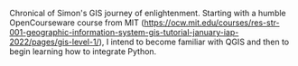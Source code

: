 Chronical of Simon's GIS journey of enlightenment.
Starting with a humble OpenCourseware course from MIT (https://ocw.mit.edu/courses/res-str-001-geographic-information-system-gis-tutorial-january-iap-2022/pages/gis-level-1/), I intend to become familiar with QGIS and then to begin learning how to integrate Python. 
